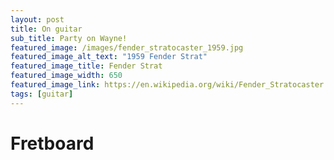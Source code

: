 ```yaml
---
layout: post
title: On guitar
sub_title: Party on Wayne!
featured_image: /images/fender_stratocaster_1959.jpg
featured_image_alt_text: "1959 Fender Strat"
featured_image_title: Fender Strat
featured_image_width: 650
featured_image_link: https://en.wikipedia.org/wiki/Fender_Stratocaster
tags: [guitar]
---
```


# Fretboard

<div id="fretboard-container" style="display:flex;justify-content: center">
</div>

<script>
  function createNode(name, attibutes) {
    var node = document.createElementNS("http://www.w3.org/2000/svg", name);
    for(var key in attibutes) {
      var key2 = key.replace(/[A-Z]/g, function(m, p, o, s) { return "-" + m.toLowerCase(); });
      node.setAttributeNS(null, key2, attibutes[key]);
    }
    return node;
  }

  function drawFretboard(containerId, width, height) {
    var svg = createNode('svg', { x: 0, y: 0, width: width, height: height });
    var container = document.getElementById(containerId);
    container.appendChild(svg);

    var nutWidth = width * 0.015;
    var fretboardWidth = width - nutWidth;
    var fretWidth = fretboardWidth / 22;
    
    var nut = createNode('rect', { x: 0, y: 0, width: nutWidth, height: height, fill: 'rgb(200,200,200)' });
    svg.appendChild(nut);

    var fretboard = createNode('rect', { x: nutWidth, y: 0, width: fretboardWidth, height: height, fill: 'rgb(100,100,100)' });
    svg.appendChild(fretboard);

    var fretX = nutWidth + (fretboardWidth / 22);
    var fretXDelta = fretboardWidth / 22;
    for(n = 0; n < 21; ++n) {
      var fret = createNode('line', { x1: fretX, y1: 0, x2: fretX, y2: height, stroke: 'rgb(220,220,220)', strokeWidth: 3 });
      svg.appendChild(fret);
      fretX += fretXDelta;
    }

    var edgeSpace = height / 15;
    var stringY = edgeSpace;
    var stringYDelta = (height - (2 * edgeSpace)) / 5;
    for(n = 0; n < 6; ++n) {
      var string = createNode('line', { x1: 0, y1: stringY, x2: width, y2: stringY, stroke: 'rgb(10,100,100)', strokeWidth: 2  });
      svg.appendChild(string);
      stringY += stringYDelta;
    }

    var noteR = fretXDelta * 0.3;
    var noteX = nutWidth + (fretXDelta / 2);
    var noteXDelta = fretboardWidth / 22;
    var noteYDelta = stringYDelta;
    for(n = 0; n < 22; ++n) {
      var noteY = edgeSpace;
      for(m = 0; m < 6; ++m) {
        var note = createNode('circle', { cx: noteX, cy: noteY, r: noteR, fill: 'rgb(255,255,255)' });
        var noteLabel = createNode('text', { x: noteX, y: noteY, dy: '0.3em', fontSize: '0.75rem', textAnchor: 'middle' });
        var text = document.createTextNode("C#");
        noteLabel.appendChild(text);
        svg.appendChild(note);
        svg.appendChild(noteLabel);
        noteY += noteYDelta;
      }
      noteX += noteXDelta;
    }

  }
 
  window.onload = function() {
    drawFretboard("fretboard-container", 650, 160);
  };
</script>